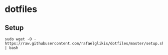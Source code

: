 # dotfiles
## Setup

    sudo wget -O - https://raw.githubusercontent.com/rafaelglikis/dotfiles/master/setup.sh | bash
